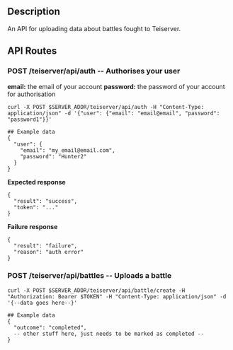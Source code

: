 ## Description
An API for uploading data about battles fought to Teiserver.

## API Routes
### POST /teiserver/api/auth -- Authorises your user
**email:** the email of your account
**password:** the password of your account for authorisation
```
curl -X POST $SERVER_ADDR/teiserver/api/auth -H "Content-Type: application/json" -d '{"user": {"email": "email@email", "password": "password1"}}'

## Example data
{
  "user": {
    "email": "my_email@email.com",
    "password": "Hunter2"
  }
}
```

**Expected response**
```
{
  "result": "success",
  "token": "..."
}
```

**Failure response**
```
{
  "result": "failure",
  "reason": "auth error"
}
```

### POST /teiserver/api/battles -- Uploads a battle
```
curl -X POST $SERVER_ADDR/teiserver/api/battle/create -H "Authorization: Bearer $TOKEN" -H "Content-Type: application/json" -d '{--data goes here--}'

## Example data
{
  "outcome": "completed",
  -- other stuff here, just needs to be marked as completed --
}
```
